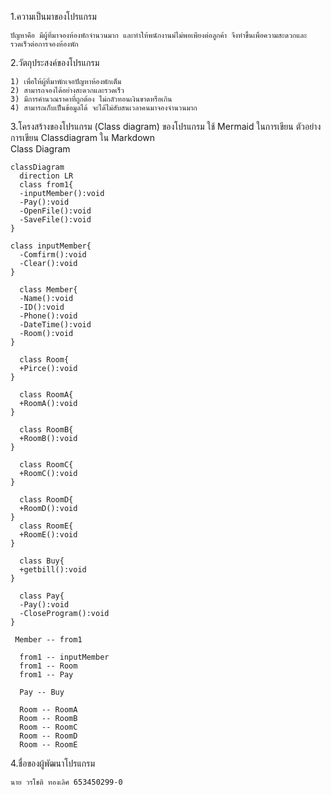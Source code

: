 1.ความเป็นมาของโปรแกรม
```
ปัญหาคือ มีผู้ที่มาจองห้องพักจำนวนมาก และทำให้พนักงานม่ไม่พอเพียงต่อลูกค้า จึงทำขึ้นเพื่อความสะดวกและรวดเร็วต่อการจองห้องพัก
```
2.วัตถุประสงค์ของโปรแกรม
``` 
1) เพื่อให้ผู้ที่มาพักเจอปัญหาห้องพักเต็ม
2) สามารถจองได้อย่างสะดวกและรวดเร็ว
3) มีการคำนวณราคาที่ถูกต้อง ไม่กลัวทอนเงินขาดหรือเกิน
4) สามารถเก็บเป็นข้อมูลได้ จะได้ไม่สับสนเวลาคนมาจองจำนวนมาก
```
3.โครงสร้างของโปรแกรม (Class diagram) ของโปรแกรม ใช้ Mermaid ในการเขียน ตัวอย่าง การเขียน Classdiagram ใน Markdown  
Class Diagram
```mermaid
classDiagram
  direction LR
  class from1{
  -inputMember():void
  -Pay():void
  -OpenFile():void
  -SaveFile():void
}

class inputMember{
  -Comfirm():void
  -Clear():void
}

  class Member{
  -Name():void
  -ID():void
  -Phone():void
  -DateTime():void
  -Room():void
}

  class Room{
  +Pirce():void
}

  class RoomA{
  +RoomA():void
}

  class RoomB{
  +RoomB():void
}

  class RoomC{
  +RoomC():void
}

  class RoomD{
  +RoomD():void
}
  class RoomE{
  +RoomE():void
}

  class Buy{
  +getbill():void
}

  class Pay{
  -Pay():void
  -CloseProgram():void
}
 
 Member -- from1
 
  from1 -- inputMember
  from1 -- Room
  from1 -- Pay
  
  Pay -- Buy

  Room -- RoomA
  Room -- RoomB
  Room -- RoomC
  Room -- RoomD
  Room -- RoomE
```
4.ชื่อของผู้พัฒนาโปรแกรม
```
นาย วรโชติ ทองเลิศ 653450299-0
```
